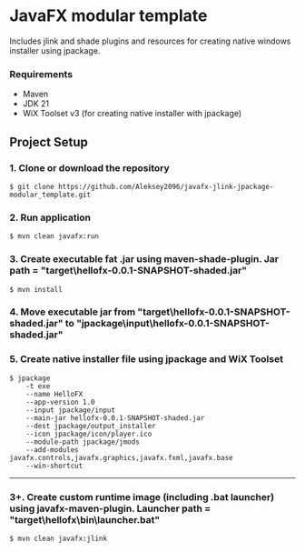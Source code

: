 # JavaFX modular template 

Includes jlink and shade plugins and resources for creating native windows installer using jpackage.

### Requirements

* Maven
* JDK 21
* WiX Toolset v3 (for creating native installer with jpackage)

## Project Setup

### 1. Clone or download the repository
```
$ git clone https://github.com/Aleksey2096/javafx-jlink-jpackage-modular_template.git
```

### 2. Run application
```
$ mvn clean javafx:run
```

### 3. Create executable fat .jar using maven-shade-plugin. Jar path = "target\hellofx-0.0.1-SNAPSHOT-shaded.jar"
```
$ mvn install
```

### 4. Move executable jar from "target\hellofx-0.0.1-SNAPSHOT-shaded.jar" to "jpackage\input\hellofx-0.0.1-SNAPSHOT-shaded.jar"

### 5. Create native installer file using jpackage and WiX Toolset
```
$ jpackage 
	-t exe 
	--name HelloFX 
	--app-version 1.0 
	--input jpackage/input 
	--main-jar hellofx-0.0.1-SNAPSHOT-shaded.jar 
	--dest jpackage/output_installer 
	--icon jpackage/icon/player.ico 
	--module-path jpackage/jmods 
	--add-modules javafx.controls,javafx.graphics,javafx.fxml,javafx.base 
	--win-shortcut
```

***

### 3+. Create custom runtime image (including .bat launcher) using javafx-maven-plugin. Launcher path = "target\hellofx\bin\launcher.bat"
```
$ mvn clean javafx:jlink
```
